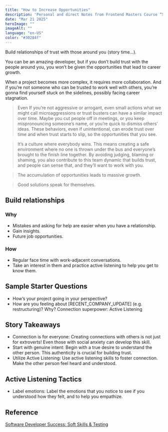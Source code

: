 ```yaml
---
title: "How to Increase Opportunities"
description: 'Personal and direct Notes from Frontend Masters Course “Software Developer Success: Soft Skills & Testing”'
date: "Mar 21 2025"
heroImage: ""
imageAlt: ""
language: "en-US"
color: "#30284f"
---
```


Build relationships of trust with those around you (story time…).

You can be an amazing developer, but if you don’t build trust with the people around you, you won’t be given the opportunities that lead to career growth.

When a project becomes more complex, it requires more collaboration. And if you’re not someone who can be trusted to work well with others, you’re gonna find yourself stuck on the sidelines, possibly facing career stagnation.

> Even If you’re not aggressive or arrogant, even small actions what we might call microaggressions or trust busters can have a similar impact over time. Maybe you cut people off in meetings, or you keep mispronouncing someone’s name, or you’re quick to dismiss others’ ideas. These behaviors, even if unintentional, can erode trust over time and when trust starts to slip, so the opportunities that you see.

> It’s a culture where everybody wins. This means creating a safe environment where no one is thrown under the bus and everyone’s brought to the finish line together. By avoiding judging, blaming or shaming, you also contribute to this team dynamic that builds trust, and people can sense that, and they’ll want to work with you.

> The accumulation of opportunities leads to massive growth.

> Good solutions speak for themselves.

## Build relationships

### Why

- Mistakes and asking for help are easier when you have a relationship.
- Gain insights.
- Future job opportunities.

### How

- Regular face time with work-adjacent conversations.
- Take an interest in them and practice active listening to help you get to know them.

## Sample Starter Questions

- How’s your project going in your perspective?
- How are you feeling about [RECENT_COMPANY_UPDATE] (e.g. restructuring)? Why?
Connection superpower: Active Listening

## Story Takeaways

- Connection is for everyone: Creating connections with others is not just for extroverts! Even those with social anxiety can develop this skill.
- Start with genuine intent: Begin with a true desire to understand the other person. This authenticity is crucial for building trust.
- Utilize Active Listening: Use active listening skills to foster connection. Make the other person feel heard and understood.

## Active Listening Tactics

- Label emotions: Label the emotions that you notice to see if you understood how they felt, and to help you empathize.

## Reference

[Software Developer Success: Soft Skills & Testing](https://frontendmasters.com/courses/dev-soft-skills/)